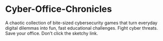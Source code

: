 # Cyber-Office-Chronicles
A chaotic collection of bite-sized cybersecurity games that turn everyday digital dilemmas into fun, fast educational challenges. Fight cyber threats. Save your office. Don’t click the sketchy link.
